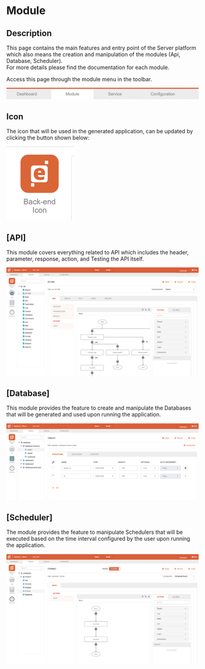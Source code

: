 # Module

## Description

This page contains the main features and entry point of the Server platform which also means the creation and manipulation of the modules (Api, Database, Scheduler).  
For more details please find the documentation for each module.

Access this page through the module menu in the toolbar.

![Module Menu](module-menu.png?raw=true)

## Icon

The icon that will be used in the generated application, can be updated by clicking the button shown below:

![Module Icon](module-icon.png?raw=true)

## [API]

This module covers everything related to API which includes the header, parameter, response, action, and Testing the API itself.  

![Module API](module-api.png?raw=true)

## [Database]

This module provides the feature to create and manipulate the Databases that will be generated and used upon running the application.

![Module Database](module-database.png?raw=true)

## [Scheduler]

The module provides the feature to manipulate Schedulers that will be executed based on the time interval configured by the user upon running the application.

![Module Scheduler](module-scheduler.png?raw=true)